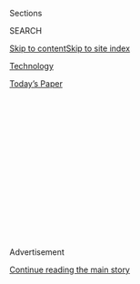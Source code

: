 <div id="app">

<div>

<div>

<div>

<div class="NYTAppHideMasthead css-1q2w90k e1suatyy0">

<div class="section css-ui9rw0 e1suatyy2">

<div class="css-eph4ug er09x8g0">

<div class="css-6n7j50">

</div>

<span class="css-1dv1kvn">Sections</span>

<div class="css-10488qs">

<span class="css-1dv1kvn">SEARCH</span>

</div>

[Skip to content](#site-content)[Skip to site
index](#site-index)

</div>

<div id="masthead-section-label" class="css-1wr3we4 eaxe0e00">

[Technology](https://www.nytimes3xbfgragh.onion/section/technology)

</div>

<div class="css-10698na e1huz5gh0">

</div>

</div>

<div id="masthead-bar-one" class="section hasLinks css-15hmgas e1csuq9d3">

<div class="css-uqyvli e1csuq9d0">

</div>

<div class="css-1uqjmks e1csuq9d1">

</div>

<div class="css-9e9ivx">

[](https://myaccount.nytimes3xbfgragh.onion/auth/login?response_type=cookie&client_id=vi)

</div>

<div class="css-1bvtpon e1csuq9d2">

[Today’s
Paper](https://www.nytimes3xbfgragh.onion/section/todayspaper)

</div>

</div>

</div>

</div>

<div data-aria-hidden="false">

<div id="site-content" data-role="main">

<div>

<div class="css-1aor85t" style="opacity:0.000000001;z-index:-1;visibility:hidden">

<div class="css-1hqnpie">

<div class="css-epjblv">

<span class="css-17xtcya">[Technology](/section/technology)</span><span class="css-x15j1o">|</span><span class="css-fwqvlz">Microsoft
Said to Be in Talks to Buy TikTok, as Trump Weighs Curtailing
App</span>

</div>

<div class="css-k008qs">

<div class="css-1iwv8en">

<span class="css-18z7m18"></span>

<div>

</div>

</div>

<span class="css-1n6z4y">https://nyti.ms/3ffaaHO</span>

<div class="css-1705lsu">

<div class="css-4xjgmj">

<div class="css-4skfbu" data-role="toolbar" data-aria-label="Social Media Share buttons, Save button, and Comments Panel with current comment count" data-testid="share-tools">

  - 
  - 
  - 
  - 
    
    <div class="css-6n7j50">
    
    </div>

  - 
  - 

</div>

</div>

</div>

</div>

</div>

</div>

<div id="NYT_TOP_BANNER_REGION" class="css-13pd83m">

</div>

<div id="top-wrapper" class="css-1sy8kpn">

<div id="top-slug" class="css-l9onyx">

Advertisement

</div>

[Continue reading the main
story](#after-top)

<div class="ad top-wrapper" style="text-align:center;height:100%;display:block;min-height:250px">

<div id="top" class="place-ad" data-position="top" data-size-key="top">

</div>

</div>

<div id="after-top">

</div>

</div>

<div>

<div id="sponsor-wrapper" class="css-1hyfx7x">

<div id="sponsor-slug" class="css-19vbshk">

Supported by

</div>

[Continue reading the main
story](#after-sponsor)

<div id="sponsor" class="ad sponsor-wrapper" style="text-align:center;height:100%;display:block">

</div>

<div id="after-sponsor">

</div>

</div>

<div class="css-186x18t">

</div>

<div class="css-1vkm6nb ehdk2mb0">

# Microsoft Said to Be in Talks to Buy TikTok, as Trump Weighs Curtailing App

</div>

The discussions come as TikTok’s ownership by a Chinese company is under
scrutiny by the White House and lawmakers.

<div class="css-79elbk" data-testid="photoviewer-wrapper">

<div class="css-z3e15g" data-testid="photoviewer-wrapper-hidden">

</div>

<div class="css-1a48zt4 ehw59r15" data-testid="photoviewer-children">

![<span class="css-16f3y1r e13ogyst0" data-aria-hidden="true">Trump
administration officials have been concerned that TikTok poses a threat
to national
security.</span><span class="css-cnj6d5 e1z0qqy90" itemprop="copyrightHolder"><span class="css-1ly73wi e1tej78p0">Credit...</span><span><span>Andrew
Kelly/Reuters</span></span></span>](https://static01.graylady3jvrrxbe.onion/images/2020/08/01/business/31JPtiktok-print/merlin_170133723_92af7f95-2132-4ee6-bc4d-638fcf0dc8cd-articleLarge.jpg?quality=75&auto=webp&disable=upscale)

</div>

</div>

<div class="css-18e8msd">

<div class="css-otjvjh epjyd6m0">

<div class="css-nmf14i ey68jwv0" data-aria-hidden="true">

[![Mike
Isaac](https://static01.graylady3jvrrxbe.onion/images/2018/02/16/multimedia/author-mike-isaac/author-mike-isaac-thumbLarge.jpg
"Mike Isaac")](https://www.nytimes3xbfgragh.onion/by/mike-isaac)[![Ana
Swanson](https://static01.graylady3jvrrxbe.onion/images/2018/12/10/multimedia/author-ana-swanson/author-ana-swanson-thumbLarge.png
"Ana Swanson")](https://www.nytimes3xbfgragh.onion/by/ana-swanson)[![Alan
Rappeport](https://static01.graylady3jvrrxbe.onion/images/2018/06/12/multimedia/author-alan-rappeport/author-alan-rappeport-thumbLarge-v2.png
"Alan Rappeport")](https://www.nytimes3xbfgragh.onion/by/alan-rappeport)

</div>

<div class="css-1baulvz">

By [<span class="css-1baulvz" itemprop="name">Mike
Isaac</span>](https://www.nytimes3xbfgragh.onion/by/mike-isaac),
[<span class="css-1baulvz" itemprop="name">Ana
Swanson</span>](https://www.nytimes3xbfgragh.onion/by/ana-swanson) and
[<span class="css-1baulvz last-byline" itemprop="name">Alan
Rappeport</span>](https://www.nytimes3xbfgragh.onion/by/alan-rappeport)

</div>

</div>

  - 
    
    <div class="css-ld3wwf e16638kd2">
    
    July 31,
    2020
    
    </div>

  - 
    
    <div class="css-4xjgmj">
    
    <div class="css-d8bdto" data-role="toolbar" data-aria-label="Social Media Share buttons, Save button, and Comments Panel with current comment count" data-testid="share-tools">
    
      - 
      - 
      - 
      - 
        
        <div class="css-6n7j50">
        
        </div>
    
      - 
      - 
    
    </div>
    
    </div>

</div>

</div>

<div class="section meteredContent css-1r7ky0e" name="articleBody" itemprop="articleBody">

<div class="css-1fanzo5 StoryBodyCompanionColumn">

<div class="css-53u6y8">

SAN FRANCISCO — TikTok, the Chinese-owned video app that has been under
scrutiny from the Trump administration, is in talks to sell itself to
Microsoft and other companies as President Trump weighs harsh actions
against the business, including forcing TikTok to divorce itself from
its parent company, ByteDance, said people with knowledge of the
discussions.

The powerful Committee on Foreign Investment in the United States, or
Cfius, has been examining ByteDance’s 2017 purchase of Musical.ly, an
app that eventually morphed to become TikTok. The committee has decided
to order ByteDance to divest TikTok, and the government is engaged in
negotiations over the terms of the separation, according to a person
familiar with the administration’s plans, who spoke on the condition of
anonymity. White House officials have said TikTok may pose a national
security threat because of its Chinese ownership.

On Friday, Treasury Secretary Steven T. Mnuchin, who leads the
committee, briefed the president on the divestment plan. But it remains
unclear what the president will do, including whether the U.S. would
apply a divestment order to all of TikTok’s American operations and
whether its actions would affect the app’s global business as well.

Mr. Trump is weighing several other courses of action, including an
executive order that could use the vast powers of the International
Emergency Economic Powers Act to bar certain foreign apps from American
app stores. The Trump administration has also considered whether to add
TikTok’s parent to a so-called “entity list,” which would prevent it
from purchasing American products and services without a special
license, said people with knowledge of the matter. Discussions are
expected to continue into this weekend.

</div>

</div>

<div class="css-1fanzo5 StoryBodyCompanionColumn">

<div class="css-53u6y8">

In his comments on Friday, Mr. Trump told reporters that there were “a
couple of options” with TikTok, including “banning” it. He added, “But a
lot of things are happening, so we’ll see what happens. But we are
looking at a lot of alternatives with respect to TikTok.”

Later on Friday, Mr. Trump said he planned to take action as soon as
Saturday. He added that he was not leaning toward allowing an American
company to buy TikTok’s U.S. operations.

It’s unclear how advanced TikTok’s talks to sell itself to Microsoft and
other companies are, but changing ownership is crucial for the app. The
United States is one of TikTok’s major markets, so continued operations
in the country are a priority.

TikTok has discussed other scenarios to alleviate concerns by U.S.
officials. In one scenario, non-Chinese investors like Sequoia Capital,
SoftBank and General Atlantic could [purchase a majority stake in the
app from
ByteDance](https://www.nytimes3xbfgragh.onion/2020/07/23/business/dealbook/tiktok-bytedance-investors-trump.html),
people familiar with the discussions have said.

Any deal would likely be expensive. ByteDance’s valuation recently stood
at around $100 billion, according to the research firm PitchBook.

</div>

</div>

<div class="css-1fanzo5 StoryBodyCompanionColumn">

<div class="css-53u6y8">

In a statement, TikTok did not address Mr. Trump’s comments or any deal
talks. A spokeswoman said the app was confident in its long-term success
and that it was committed to protecting the privacy and safety of its
creators so they could “bring joy to families.”

Microsoft declined to comment.

The discussions between Microsoft and TikTok were earlier reported by
Fox Business. Bloomberg earlier reported that President Trump was poised
to announce an order to force ByteDance to sell TikTok’s U.S.
operations.

The developments reflect the increasing pressure on TikTok. For months,
lawmakers and the Trump administration have questioned whether the app
is susceptible to influence from the Chinese government, including
potential requests to censor material shared on the platform or to share
American user data with Chinese officials.

“It is well established at this point that apps that have granular
access to user data and location and other sensitive personal data are
very much on the radar of Cfius and can cause significant national
security concerns,” said John P. Kabaelo, a lawyer who represents
companies in Cfius reviews.

TikTok generally collects similar amounts of data from mobile phones as
other social media apps, said security experts. But Christoph Hebeisen,
the director of security intelligence research at Lookout, a company
that focuses on the security of mobile devices, said U.S. officials are
concerned by the app because “if the parent company is Chinese, which it
is in this case, they are under Chinese security law.”

He added, “I don’t think it is a stretch to think if China wanted to
access that data they would have a means to do so.”

TikTok is used by more than 800 million people around the world and is
especially popular with young people. Users can easily add music and
other audio tracks to their videos, which then often travel virally
across Facebook and Twitter.

</div>

</div>

<div class="css-1fanzo5 StoryBodyCompanionColumn">

<div class="css-53u6y8">

As the app has become more popular, TikTok’s Chinese offices have
swollen to thousands of employees. The company has also maintained a
U.S. presence, with offices in New York and Los Angeles.

In response to the heightened scrutiny from Washington, TikTok in May
hired a top [Disney executive, Kevin
Mayer](https://www.nytimes3xbfgragh.onion/2020/05/18/business/media/tiktok-ceo-kevin-mayer.html)
to be its chief executive. The app has also pledged to publicly reveal
the algorithm that powers its app.

In addition, TikTok has bulked up its lobbying operation in Washington.
With help from prominent investors like SoftBank and General Atlantic,
it has hired the former head of the Internet Association, a trade group
that represents companies like Google and Facebook, and staff members
from prominent members from Congress.

The company has signed on more than 35 lobbyists, including David J.
Urban, a former West Point classmate of Secretary of State Mike Pompeo
and an ally of Mr. Trump. The company’s lobbyists have highlighted
TikTok’s American investors and Mr. Mayer’s hire.

Sensing weakness, rivals like Facebook have homed in on lawmakers’
distrust of TikTok’s Chinese ownership. Mark Zuckerberg, Facebook’s
chief executive, has said that American companies like his would suffer
if the government put them at a competitive disadvantage against TikTok.

On Wednesday, with the chief executives of Amazon, Apple, Facebook and
Google [testifying in front of
Congress](https://www.nytimes3xbfgragh.onion/2020/07/29/technology/big-tech-hearing-apple-amazon-facebook-google.html)
about their market power, Mr. Mayer defended TikTok while pledging to do
right by the U.S. government.

“The entire industry has received scrutiny, and rightly so. Yet we have
received even more scrutiny due to the company’s Chinese origins,” he
said in a
[statement](https://newsroom.tiktok.com/en-us/fair-competition-and-transparency-benefits-us-all).
“We believe it is essential to show users, advertisers, creators, and
regulators that we are responsible and committed members of the American
community that follows U.S. laws.”

</div>

</div>

<div class="css-1fanzo5 StoryBodyCompanionColumn">

<div class="css-53u6y8">

Cfius has previously ordered companies to divest their acquisitions.
Congress had expanded the panel’s purview in 2018 to include reviews of
transactions involving “sensitive user data,” The change was spurred by
concerns that foreign ownership of data gathered by apps and internet
sites could threaten national security.

In 2019, the Trump administration ordered a Chinese firm to [relinquish
its control of
Grindr](https://www.nytimes3xbfgragh.onion/2019/03/28/us/politics/grindr-china-national-security.html),
the gay dating app, concerned that China might use the information to
blackmail American officials. The Chinese company, Beijing Kunlun
Technology, [said it reached a
deal](https://www.reuters.com/article/us-grindr-m-a-investors-exclusive/exclusive-grindrs-chinese-owner-nears-deal-to-sell-gay-dating-app-sources-idUSKBN20T0IR)
with Cfius earlier this year to sell the app to an investment group, San
Vicente Acquisition LLC, though [Reuters later
reported](https://www.reuters.com/article/us-grindr-m-a-sanvicente-exclusive/exclusive-winning-bidder-for-grindr-has-ties-to-chinese-owner-idUSKBN2391AI)
that the buyer had ties to the Chinese owner.

Mike Isaac reported from San Francisco, and Ana Swanson and Alan
Rappeport from Washington. David McCabe and Julian Barnes contributed
reporting from Washington.

</div>

</div>

<div>

</div>

</div>

<div>

</div>

<div>

</div>

<div>

</div>

<div>

<div id="bottom-wrapper" class="css-1ede5it">

<div id="bottom-slug" class="css-l9onyx">

Advertisement

</div>

[Continue reading the main
story](#after-bottom)

<div id="bottom" class="ad bottom-wrapper" style="text-align:center;height:100%;display:block;min-height:90px">

</div>

<div id="after-bottom">

</div>

</div>

</div>

</div>

</div>

## Site Index

<div>

</div>

## Site Information Navigation

  - [© <span>2020</span> <span>The New York Times
    Company</span>](https://help.nytimes3xbfgragh.onion/hc/en-us/articles/115014792127-Copyright-notice)

<!-- end list -->

  - [NYTCo](https://www.nytco.com/)
  - [Contact
    Us](https://help.nytimes3xbfgragh.onion/hc/en-us/articles/115015385887-Contact-Us)
  - [Work with us](https://www.nytco.com/careers/)
  - [Advertise](https://nytmediakit.com/)
  - [T Brand Studio](http://www.tbrandstudio.com/)
  - [Your Ad
    Choices](https://www.nytimes3xbfgragh.onion/privacy/cookie-policy#how-do-i-manage-trackers)
  - [Privacy](https://www.nytimes3xbfgragh.onion/privacy)
  - [Terms of
    Service](https://help.nytimes3xbfgragh.onion/hc/en-us/articles/115014893428-Terms-of-service)
  - [Terms of
    Sale](https://help.nytimes3xbfgragh.onion/hc/en-us/articles/115014893968-Terms-of-sale)
  - [Site
    Map](https://spiderbites.nytimes3xbfgragh.onion)
  - [Help](https://help.nytimes3xbfgragh.onion/hc/en-us)
  - [Subscriptions](https://www.nytimes3xbfgragh.onion/subscription?campaignId=37WXW)

</div>

</div>

</div>

</div>
